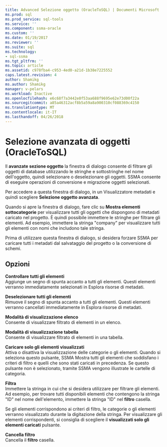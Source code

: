 ```yaml
---
title: Advanced Selezione oggetto (OracleToSQL) | Documenti Microsoft
ms.prod: sql
ms.prod_service: sql-tools
ms.service: ''
ms.component: ssma-oracle
ms.custom: ''
ms.date: 01/19/2017
ms.reviewer: ''
ms.suite: sql
ms.technology:
- sql-ssma
ms.tgt_pltfrm: ''
ms.topic: article
ms.assetid: c978fba4-c953-4ed0-a21d-1b38e7225552
caps.latest.revision: 4
author: Shamikg
ms.author: Shamikg
manager: v-pelars
ms.workload: Inactive
ms.openlocfilehash: e6c68f7a3442e0f53aa688f9695e62e73d00f22a
ms.sourcegitcommit: a85a46312acf8b5a59a8a900310cf088369c4150
ms.translationtype: MT
ms.contentlocale: it-IT
ms.lasthandoff: 04/26/2018
---
```

# <a name="advanced-object-selection--oracletosql"></a>Selezione avanzata di oggetti (OracleToSQL)
Il **avanzate sezione oggetto** la finestra di dialogo consente di filtrare gli oggetti di database utilizzando le stringhe e sottostringhe nel nome dell'oggetto, quindi selezionare o deselezionare gli oggetti. SSMA consente di eseguire operazioni di conversione e migrazione oggetti selezionati.  
  
Per accedere a questa finestra di dialogo, in un Visualizzatore metadati e quindi scegliere **Selezione oggetto avanzata**.  
  
Quando si apre la finestra di dialogo, fare clic su **Mostra elementi sottocategorie** per visualizzare tutti gli oggetti che dispongono di metadati caricato nel progetto. È quindi possibile immettere le stringhe per filtrare gli elementi. Ad esempio, immettere la stringa "company" per visualizzare tutti gli elementi con nomi che includono tale stringa.  
  
Prima di utilizzare questa finestra di dialogo, si desidera forzare SSMA per caricare tutti i metadati dal salvataggio del progetto o la conversione di schemi.  
  
## <a name="options"></a>Opzioni  
**Controllare tutti gli elementi**  
Aggiunge un segno di spunta accanto a tutti gli elementi. Questi elementi verranno immediatamente selezionati in Esplora risorse di metadati.  
  
**Deselezionare tutti gli elementi**  
Rimuove il segno di spunta accanto a tutti gli elementi. Questi elementi verranno cancellati immediatamente in Esplora risorse di metadati.  
  
**Modalità di visualizzazione elenco**  
Consente di visualizzare filtrato di elementi in un elenco.  
  
**Modalità di visualizzazione tabella**  
Consente di visualizzare filtrato di elementi in una tabella.  
  
**Caricare solo gli elementi visualizzati**  
Attiva o disattiva la visualizzazione delle categorie o gli elementi. Quando si seleziona questo pulsante, SSMA Mostra tutti gli elementi che soddisfano i criteri di filtro e quelli che sono stati caricati in precedenza. Se questo pulsante non è selezionato, tramite SSMA vengono illustrate le cartelle di categoria.  
  
**Filtra**  
Immettere la stringa in cui che si desidera utilizzare per filtrare gli elementi. Ad esempio, per trovare tutti disponibili elementi che contengono la stringa "ID" nel nome dell'elemento, immettere la stringa "ID" nel **filtro** casella.  
  
Se gli elementi corrispondono ai criteri di filtro, le categorie o gli elementi verranno visualizzato durante la digitazione della stringa. Per visualizzare gli elementi corrispondenti, si consiglia di scegliere il **visualizzati solo gli elementi caricati** pulsante.  
  
**Cancella filtro**  
Cancella il **filtro** casella.  
  
